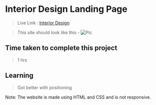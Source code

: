 # Interior Design Landing Page

>Live Link : [Interior Design](https://interiorlanding-page.netlify.app/)

>This site should look like this - 
![Pic](https://raw.githubusercontent.com/aadepeng/interior-design-landing-page/main/Interior%20Design%20Landing%20Page.png)

## Time taken to complete this project 
>1 hrs
## Learning 
>Got better with positioning

Note: The website is made using HTML and CSS and is not responsive.
